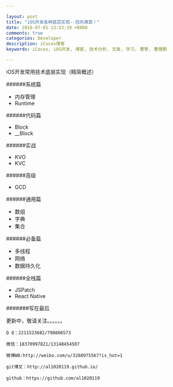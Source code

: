 ```yaml
---

layout: post
title: "iOS开发各种底层实现--包你满意！"
date: 2016-07-01 13:53:19 +0800
comments: true
categories: Developer
description: iCocos博客
keywords: iCocos, iOS开发, 博客, 技术分析, 文章, 学习, 曹黎, 曹理鹏

--- 
```


iOS开发常用技术底层实现（精简概述）

######系统篇

+ 内存管理
+ Runtime

######代码篇

+ Block
+ __Block

######实战

+ KVO
+ KVC

######高级

+ GCD

######通用篇

+ 数组
+ 字典
+ 集合

######必备篇

+ 多线程
+ 网络
+ 数据持久化

######全栈篇

+ JSPatch
+ React Native


#######写在最后


<!--more-->



更新中，敬请关注。。。。。。


    Q Q：2211523682/790806573

    微信：18370997821/13148454507
    
    微博WB:http://weibo.com/u/3288975567?is_hot=1
    
	git博文：http://al1020119.github.io/
	
	github：https://github.com/al1020119

